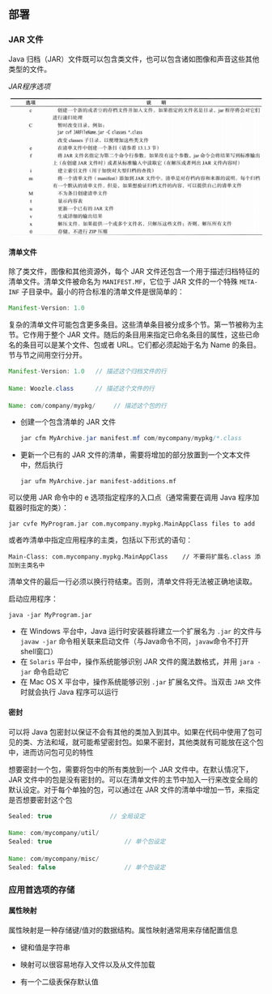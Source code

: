## 部署

### JAR 文件

Java 归档（JAR）文件既可以包含类文件，也可以包含诸如图像和声音这些其他类型的文件。

*JAR程序选项*

![](../Images/jar选项.png)

#### 清单文件

除了类文件，图像和其他资源外，每个 JAR 文件还包含一个用于描述归档特征的清单文件。清单文件被命名为 `MANIFEST.MF`，它位于 JAR 文件的一个特殊 `META-INF` 子目录中。最小的符合标准的清单文件是很简单的：

```java
Manifest-Version: 1.0
```

复杂的清单文件可能包含更多条目。这些清单条目被分成多个节。第一节被称为主节。它作用于整个 JAR 文件。随后的条目用来指定已命名条目的属性，这些已命名的条目可以是某个文件、包或者 URL。它们都必须起始于名为 Name 的条目。节与节之间用空行分开。

```java
Manifest-Version: 1.0 	// 描述这个归档文件的行

Name: Woozle.class		// 描述这个文件的行

Name: com/company/mypkg/     // 描述这个包的行
```

* 创建一个包含清单的 JAR 文件

  ```java
  jar cfm MyArchive.jar manifest.mf com/mycompany/mypkg/*.class
  ```

* 更新一个已有的 JAR 文件的清单，需要将增加的部分放置到一个文本文件中，然后执行

  ```jar
  jar ufm MyArchive.jar manifest-additions.mf
  ```

可以使用 JAR 命令中的 e 选项指定程序的入口点（通常需要在调用 Java 程序加载器时指定的类）：

```jar
jar cvfe MyProgram.jar com.mycompany.mypkg.MainAppClass files to add
```

或者咋清单中指定应用程序的主类，包括以下形式的语句：

```
Main-Class: com.mycompany.mypkg.MainAppClass   	// 不要将扩展名.class 添加到主类名中
```

清单文件的最后一行必须以换行符结束。否则，清单文件将无法被正确地读取。

启动应用程序：

```
java -jar MyProgram.jar
```

* 在 Windows 平台中，Java 运行时安装器将建立一个扩展名为 `.jar` 的文件与 `javaw -jar` 命令相关联来启动文件（与Java命令不同，`javaw`命令不打开shell窗口）
* 在 `Solaris` 平台中，操作系统能够识别 JAR 文件的魔法数格式，并用 `jara -jar` 命令启动它
* 在 Mac OS X 平台中，操作系统能够识别 `.jar` 扩展名文件。当双击 `JAR` 文件时就会执行 Java 程序可以运行

#### 密封

可以将 Java 包密封以保证不会有其他的类加入到其中。如果在代码中使用了包可见的类、方法和域，就可能希望密封包。如果不密封，其他类就有可能放在这个包中，进而访问包可见的特性

想要密封一个包，需要将包中的所有类放到一个 JAR 文件中。在默认情况下，JAR 文件中的包是没有密封的。可以在清单文件的主节中加入一行来改变全局的默认设定。对于每个单独的包，可以通过在 JAR 文件的清单中增加一节，来指定是否想要密封这个包

```java
Sealed: true 				// 全局设定

Name: com/mycompany/util/
Sealed: true					// 单个包设定

Name: com/mycompany/misc/
Sealed: false					// 单个包设定
```

### 应用首选项的存储

#### 属性映射

属性映射是一种存储键/值对的数据结构。属性映射通常用来存储配置信息

* 键和值是字符串

* 映射可以很容易地存入文件以及从文件加载

* 有一个二级表保存默认值


